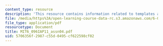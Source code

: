 ```yaml
---
content_type: resource
description: 'This resource contains information related to templates and header files. '
file: /media/https%3A/open-learning-course-data-rc.s3.amazonaws.com/6-096-introduction-to-c-january-iap-2011/5706356f2987c55d0495cf622598cf02_MIT6_096IAP11_assn04.pdf
file_type: application/pdf
resourcetype: Document
title: MIT6_096IAP11_assn04.pdf
uid: 5706356f-2987-c55d-0495-cf622598cf02
---
```

